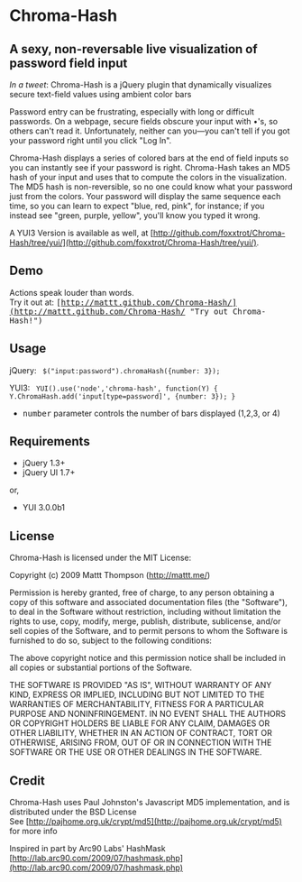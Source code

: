 Chroma-Hash
===========

## A sexy, non-reversable live visualization of password field input

*In a tweet*: Chroma-Hash is a jQuery plugin that dynamically visualizes secure text-field values using ambient color bars

Password entry can be frustrating, especially with long or difficult passwords. On a webpage, secure fields obscure your input with •'s, so others can't read it. Unfortunately, neither can you—you can't tell if you got your password right until you click "Log In". 

Chroma-Hash displays a series of colored bars at the end of field inputs so you can instantly see if your password is right. Chroma-Hash takes an MD5 hash of your input and uses that to compute the colors in the visualization. The MD5 hash is non-reversible, so no one could know what your password just from the colors. Your password will display the same sequence each time, so you can learn to expect "blue, red, pink", for instance; if you instead see "green, purple, yellow", you'll know you typed it wrong.

A YUI3 Version is available as well, at [http://github.com/foxxtrot/Chroma-Hash/tree/yui/](http://github.com/foxxtrot/Chroma-Hash/tree/yui/).

## Demo

Actions speak louder than words.  
Try it out at: <tt>[http://mattt.github.com/Chroma-Hash/](http://mattt.github.com/Chroma-Hash/ "Try out Chroma-Hash!")</tt>

## Usage

jQuery:
<code>
 $("input:password").chromaHash({number: 3});
</code>

YUI3:
<code>
	YUI().use('node','chroma-hash', function(Y) {
		Y.ChromaHash.add('input[type=password]', {number: 3});
	}
</code>

- <tt>number</tt> parameter controls the number of bars displayed (1,2,3, or 4)

## Requirements
- jQuery 1.3+
- jQuery UI 1.7+

or,

- YUI 3.0.0b1

## License

Chroma-Hash is licensed under the MIT License:

  Copyright (c) 2009 Mattt Thompson (http://mattt.me/)

  Permission is hereby granted, free of charge, to any person obtaining a copy
  of this software and associated documentation files (the "Software"), to deal
  in the Software without restriction, including without limitation the rights
  to use, copy, modify, merge, publish, distribute, sublicense, and/or sell
  copies of the Software, and to permit persons to whom the Software is
  furnished to do so, subject to the following conditions:

  The above copyright notice and this permission notice shall be included in
  all copies or substantial portions of the Software.

  THE SOFTWARE IS PROVIDED "AS IS", WITHOUT WARRANTY OF ANY KIND, EXPRESS OR
  IMPLIED, INCLUDING BUT NOT LIMITED TO THE WARRANTIES OF MERCHANTABILITY,
  FITNESS FOR A PARTICULAR PURPOSE AND NONINFRINGEMENT. IN NO EVENT SHALL THE
  AUTHORS OR COPYRIGHT HOLDERS BE LIABLE FOR ANY CLAIM, DAMAGES OR OTHER
  LIABILITY, WHETHER IN AN ACTION OF CONTRACT, TORT OR OTHERWISE, ARISING FROM,
  OUT OF OR IN CONNECTION WITH THE SOFTWARE OR THE USE OR OTHER DEALINGS IN
  THE SOFTWARE.
  
## Credit

Chroma-Hash uses Paul Johnston's Javascript MD5 implementation, and is distributed under the BSD License  
See [http://pajhome.org.uk/crypt/md5](http://pajhome.org.uk/crypt/md5) for more info

Inspired in part by Arc90 Labs' HashMask  
[http://lab.arc90.com/2009/07/hashmask.php](http://lab.arc90.com/2009/07/hashmask.php)
